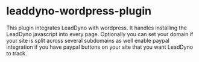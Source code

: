 leaddyno-wordpress-plugin
=========================

This plugin integrates LeadDyno with wordpress. It handles installing the LeadDyno
javascript into every page. Optionally you can set your domain if your site is split
across several subdomains as well enable paypal integration if you have paypal
buttons on your site that you want LeadDyno to track.

